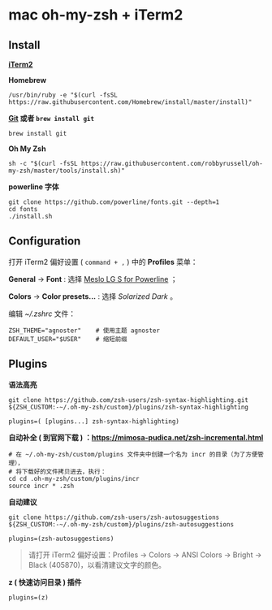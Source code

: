 # mac oh-my-zsh + iTerm2

## Install

**[iTerm2](https://iterm2.com/downloads/stable/latest)**

**Homebrew**

```shell
/usr/bin/ruby -e "$(curl -fsSL https://raw.githubusercontent.com/Homebrew/install/master/install)"
```

**[Git](https://git-scm.com/download/mac) 或者 `brew install git`**

```shell
brew install git
```

**Oh My Zsh**

```shell
sh -c "$(curl -fsSL https://raw.githubusercontent.com/robbyrussell/oh-my-zsh/master/tools/install.sh)"
```

**powerline 字体**

```shell
git clone https://github.com/powerline/fonts.git --depth=1
cd fonts
./install.sh
```

## Configuration

打开 iTerm2 偏好设置 ( `command + ,` ) 中的 **Profiles** 菜单：

**General** → **Font** : 选择 <u>Meslo LG S for Powerline</u> ；

**Colors** → **Color presets...** : 选择 *Solarized Dark* 。

编辑 *~/.zshrc* 文件：

```shell
ZSH_THEME="agnoster"	# 使用主题 agnoster
DEFAULT_USER="$USER"	# 缩短前缀
```

## Plugins

**语法高亮**

```shell
git clone https://github.com/zsh-users/zsh-syntax-highlighting.git ${ZSH_CUSTOM:-~/.oh-my-zsh/custom}/plugins/zsh-syntax-highlighting

plugins=( [plugins...] zsh-syntax-highlighting)
```

**自动补全 ( 到官网下载 ) ：https://mimosa-pudica.net/zsh-incremental.html**

```shell
# 在 ~/.oh-my-zsh/custom/plugins 文件夹中创建一个名为 incr 的目录（为了方便管理），
# 将下载好的文件拷贝进去，执行：
cd cd .oh-my-zsh/custom/plugins/incr
source incr * .zsh
```

**自动建议**

```shell
git clone https://github.com/zsh-users/zsh-autosuggestions ${ZSH_CUSTOM:-~/.oh-my-zsh/custom}/plugins/zsh-autosuggestions

plugins=(zsh-autosuggestions)
```

> 请打开 iTerm2 偏好设置：Profiles → Colors → ANSI Colors → Bright → Black (405870)，以看清建议文字的颜色。

**z ( 快速访问目录 ) 插件**

```shell
plugins=(z)
```

